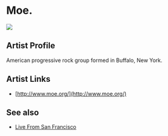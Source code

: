# Moe.

![](../../asssets/artists/Moe.png)

## Artist Profile

American progressive rock group formed in Buffalo, New York.

## Artist Links

- [http://www.moe.org/](http://www.moe.org/)


## See also

- [Live From San Francisco](Moe-Live_From_San_Francisco.md)
